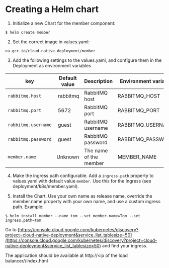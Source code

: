 
# Creating a Helm chart

1. Initialize a new Chart for the member component:

```
$ helm create member
```

2. Set the correct image in values.yaml:

```
eu.gcr.io/cloud-native-deployment/member
```

3. Add the following settings to the values.yaml,
and configure them in the Deployment as environment variables

| key | Default value | Description | Environment variable |
| --- | --------------|-------------|----------------------|
| `rabbitmq.host`| rabbitmq | RabbitMQ host | RABBITMQ_HOST |
| `rabbitmq.port`| 5672 | RabbitMQ port     | RABBITMQ_PORT |
| `rabbitmq.username`| guest | RabbitMQ username | RABBITMQ_USERNAME |
| `rabbitmq.password`| guest | RabbitMQ password | RABBITMQ_PASSWORD |
| `member.name` | Unknown | The name of the member| MEMBER_NAME |

4. Make the ingress path configurable.
Add a `ingress.path` property to values.yaml with default value `member`.
Use this for the Ingress (see deployment/k8s/member.yaml).

5. Install the Chart. Use your own name as release name,
override the member.name property with your own name,
and use a custom ingress path.
Example:

```
$ helm install member --name tom --set member.name=Tom --set ingress.path=tom
```

Go to [https://console.cloud.google.com/kubernetes/discovery?project=cloud-native-deployment&service_list_tablesize=50](https://console.cloud.google.com/kubernetes/discovery?project=cloud-native-deployment&service_list_tablesize=50)
and find your ingress.

The application should be available at http://<ip of the load balancer/<your-ingress-path>/index.html

